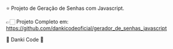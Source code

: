 ⭐️ Projeto de Geração de Senhas com Javascript. 

👉🏻 Projeto Completo em: https://github.com/dankicodeoficial/gerador_de_senhas_javascript


💜 Danki Code 💜




